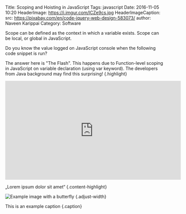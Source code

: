 Title: Scoping and Hoisting in JavaScript
Tags: javascript
Date: 2016-11-05 10:20
HeaderImage: https://i.imgur.com/lCZe9cs.jpg
HeaderImageCaption: src: https://pixabay.com/en/code-jquery-web-design-583073/
author: Naveen Karippai
Category: Software

Scope can be defined as the context in which a variable exists. Scope can be local, or global in JavaScript.

Do you know the value logged on JavaScript console when the following code snippet is run?

The answer here is "The Flash". This happens due to Function-level scoping in JavaScript on variable declaration (using var keyword). The developers from Java background may find this surprising!
{.highlight}

<script src="https://gist.github.com/NaveenKarippai/3d0f78755935db0ec9db496178785e29.js"></script>


<div class="videoWrapper adjust-width">
<!-- Embed code from YouTube -->
<iframe width="560" height="315" src="https://www.youtube.com/embed/d5ZOpQ5o2Ns" frameborder="0" allowfullscreen></iframe>
</div>

„Lorem ipsum dolor sit amet“
{.content-highlight}

![Example image with a butterfly](https://i.imgur.com/3uaUoF1.jpg)
{.adjust-width}

This is an example caption
{.caption}

